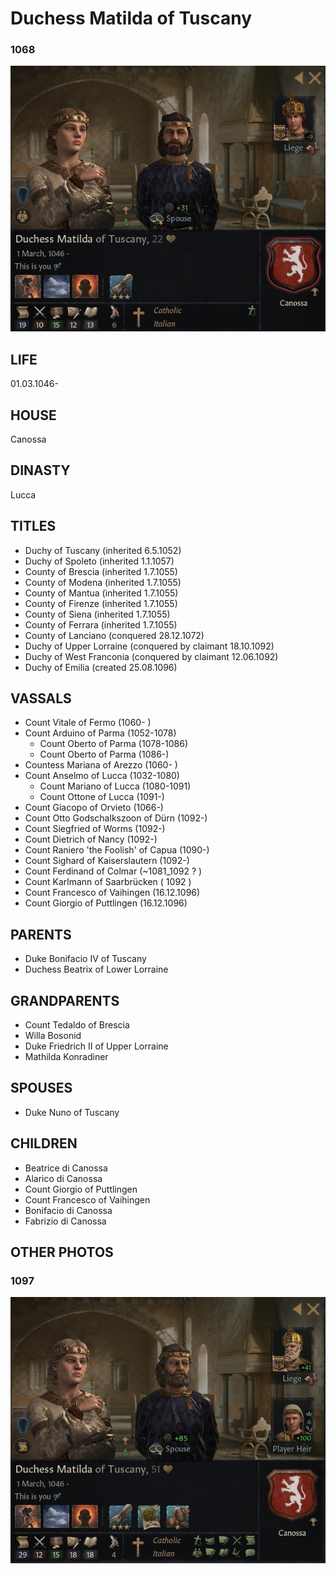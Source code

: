 # Duchess Matilda of Tuscany

### 1068

![matilda_bonifacio_canossa_1068](i/matilda_bonifacio_canossa_1068.jpg)

## LIFE

01.03.1046-

## HOUSE

Canossa

## DINASTY

Lucca

## TITLES 

- Duchy of Tuscany (inherited 6.5.1052)
- Duchy of Spoleto (inherited 1.1.1057)
- County of Brescia (inherited 1.7.1055)
- County of Modena (inherited 1.7.1055)
- County of Mantua (inherited 1.7.1055)
- County of Firenze (inherited 1.7.1055)
- County of Siena (inherited 1.7.1055)
- County of Ferrara  (inherited 1.7.1055)
- County of Lanciano (conquered 28.12.1072)
- Duchy of Upper Lorraine (conquered by claimant 18.10.1092)
- Duchy of West Franconia  (conquered by claimant 12.06.1092)
- Duchy of Emilia (created 25.08.1096)

## VASSALS

- Count Vitale of Fermo (1060- )
- Count Arduino of Parma (1052-1078)
  - Count Oberto of Parma (1078-1086)
  - Count Oberto of Parma (1086-)
- Countess Mariana of Arezzo (1060- )
- Count Anselmo of Lucca (1032-1080)
  - Count Mariano of Lucca (1080-1091)
  - Count Ottone of Lucca (1091-)
- Count Giacopo of Orvieto (1066-)
- Count Otto Godschalkszoon of Dürn (1092-)
- Count Siegfried of Worms (1092-)
- Count Dietrich of Nancy (1092-)
- Count Raniero 'the Foolish' of Capua (1090-)
- Count Sighard of Kaiserslautern (1092-)
- Count Ferdinand of Colmar (~1081_1092 ?  )
- Count Karlmann of Saarbrücken ( 1092 )
- Count Francesco of Vaihingen (16.12.1096)
- Count Giorgio of Puttlingen  (16.12.1096)

## PARENTS

- Duke Bonifacio IV of Tuscany
- Duchess Beatrix of Lower Lorraine

## GRANDPARENTS

- Count Tedaldo of Brescia
- Willa Bosonid
- Duke Friedrich II of Upper Lorraine
- Mathilda Konradiner

## SPOUSES

- Duke Nuno of Tuscany

## CHILDREN

- Beatrice di Canossa
- Alarico di Canossa
- Count Giorgio of Puttlingen
- Count Francesco of Vaihingen
- Bonifacio di Canossa
- Fabrizio di Canossa

## OTHER PHOTOS

### 1097

![matilda_bonifacio_canossa_1097](i/matilda_bonifacio_canossa_1097.jpg)